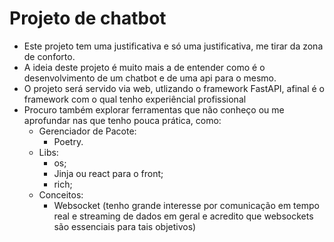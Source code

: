 # Projeto de chatbot
- Este projeto tem uma justificativa e só uma justificativa, me tirar da zona de conforto.
- A ideia deste projeto é muito mais a de entender como é o desenvolvimento de um chatbot e de uma api para o mesmo.
- O projeto será servido via web, utlizando o framework FastAPI, afinal é o framework com o qual tenho experiêncial
  profissional
- Procuro também explorar ferramentas que não conheço ou me aprofundar nas que tenho pouca prática, como:
    - Gerenciador de Pacote:
        - Poetry.
    - Libs:
        - os;
        - Jinja ou react para o front;
        - rich;
    - Conceitos:
        - Websocket (tenho grande interesse por comunicação em tempo real e streaming de dados em geral e acredito que
          websockets são essenciais para tais objetivos)